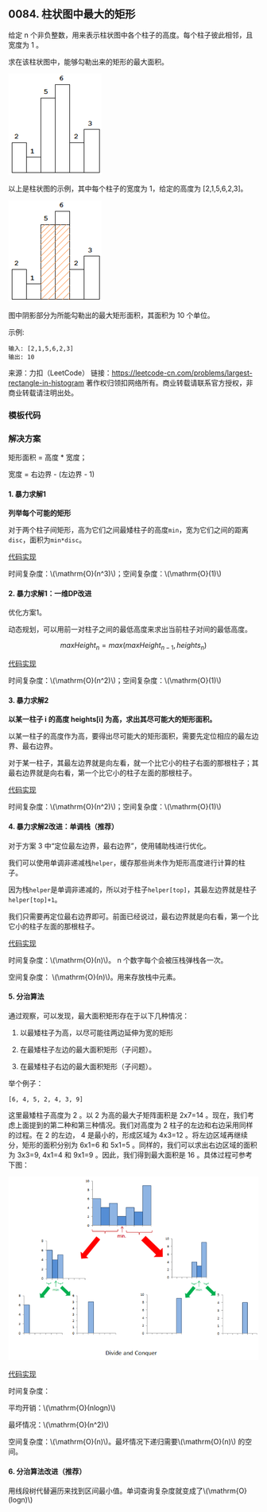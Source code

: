 <script src="https://cdn.bootcss.com/mathjax/2.7.7/MathJax.js?config=TeX-AMS-MML_HTMLorMML"></script>

## 0084. 柱状图中最大的矩形

给定 n 个非负整数，用来表示柱状图中各个柱子的高度。每个柱子彼此相邻，且宽度为 1 。

求在该柱状图中，能够勾勒出来的矩形的最大面积。

![histogram](histogram.png)

以上是柱状图的示例，其中每个柱子的宽度为 1，给定的高度为 [2,1,5,6,2,3]。

![histogram_area](histogram_area.png) 

图中阴影部分为所能勾勒出的最大矩形面积，其面积为 10 个单位。

 

示例:

```
输入: [2,1,5,6,2,3]
输出: 10
```

来源：力扣（LeetCode）
链接：https://leetcode-cn.com/problems/largest-rectangle-in-histogram
著作权归领扣网络所有。商业转载请联系官方授权，非商业转载请注明出处。



### 模板代码


### 解决方案

矩形面积 = 高度 * 宽度；

宽度 = 右边界 - (左边界 - 1)

#### 1. 暴力求解1

**列举每个可能的矩形**

对于两个柱子间矩形，高为它们之间最矮柱子的高度`min`，宽为它们之间的距离`disc`，面积为`min*disc`。

[代码实现](qu0084/solu1/Solution.java)

时间复杂度：\\(\mathrm{O}(n^3)\\)；空间复杂度：\\(\mathrm{O}(1)\\)

#### 2. 暴力求解1：一维DP改进

优化方案1。

动态规划，可以用前一对柱子之间的最低高度来求出当前柱子对间的最低高度。

$$maxHeight_n = max(maxHeight_{n-1}, heights_n)$$

[代码实现](qu0084/solu2/Solution.java)

时间复杂度：\\(\mathrm{O}(n^2)\\)；空间复杂度：\\(\mathrm{O}(1)\\)


#### 3. 暴力求解2

**以某一柱子 i 的高度 heights[i] 为高，求出其尽可能大的矩形面积。**

以某一柱子的高度作为高，要得出尽可能大的矩形面积，需要先定位相应的最左边界、最右边界。

对于某一柱子，其最左边界就是向左看，就一个比它小的柱子右面的那根柱子；其最右边界就是向右看，第一个比它小的柱子左面的那根柱子。

[代码实现](qu0084/solu5/Solution.java)

时间复杂度：\\(\mathrm{O}(n^2)\\)；空间复杂度：\\(\mathrm{O}(1)\\)


#### 4. 暴力求解2改进：单调栈（推荐）

对于方案 3 中“定位最左边界，最右边界”，使用辅助栈进行优化。

我们可以使用单调非递减栈`helper`，缓存那些尚未作为矩形高度进行计算的柱子。

因为栈`helper`是单调非递减的，所以对于柱子`helper[top]`，其最左边界就是柱子`helper[top]+1`。

我们只需要再定位最右边界即可。前面已经说过，最右边界就是向右看，第一个比它小的柱子左面的那根柱子。



[代码实现](qu0084/solu6/Solution.java)

时间复杂度：\\(\mathrm{O}(n)\\)。 n 个数字每个会被压栈弹栈各一次。

空间复杂度： \\(\mathrm{O}(n)\\)。用来存放栈中元素。


#### 5. 分治算法

通过观察，可以发现，最大面积矩形存在于以下几种情况：

1. 以最矮柱子为高，以尽可能往两边延伸为宽的矩形

2. 在最矮柱子左边的最大面积矩形（子问题）。

3. 在最矮柱子右边的最大面积矩形（子问题）。


举个例子：

```
[6, 4, 5, 2, 4, 3, 9]
```

这里最矮柱子高度为 2 。以 2 为高的最大子矩阵面积是 2x7=14 。现在，我们考虑上面提到的第二种和第三种情况。我们对高度为 2 柱子的左边和右边采用同样的过程。在 2 的左边， 4 是最小的，形成区域为 4x3=12 。将左边区域再继续分，矩形的面积分别为 6x1=6 和 5x1=5 。同样的，我们可以求出右边区域的面积为 3x3=9, 4x1=4 和 9x1=9 。因此，我们得到最大面积是 16 。具体过程可参考下图：

![分治算法-求柱状图中最大的矩形](0084_分治-求柱状图中最大的矩形.png)


[代码实现](qu0084/solu3/Solution.java)

时间复杂度：

平均开销：\\(\mathrm{O}(nlogn)\\)

最坏情况：\\(\mathrm{O}(n^2)\\)

空间复杂度：\\(\mathrm{O}(n)\\)。最坏情况下递归需要\\(\mathrm{O}(n)\\) 的空间。


#### 6. 分治算法改进（推荐）

用线段树代替遍历来找到区间最小值。单词查询复杂度就变成了\\(\mathrm{O}(log⁡n)\\)


